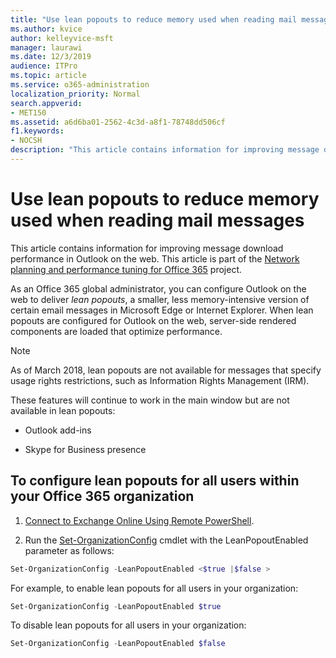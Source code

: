 ```yaml
---
title: "Use lean popouts to reduce memory used when reading mail messages"
ms.author: kvice
author: kelleyvice-msft
manager: laurawi
ms.date: 12/3/2019
audience: ITPro
ms.topic: article
ms.service: o365-administration
localization_priority: Normal
search.appverid:
- MET150
ms.assetid: a6d6ba01-2562-4c3d-a8f1-78748dd506cf
f1.keywords:
- NOCSH
description: "This article contains information for improving message download performance in Outlook on the web."
---
```


# Use lean popouts to reduce memory used when reading mail messages

This article contains information for improving message download performance in Outlook on the web. This article is part of the [Network planning and performance tuning for Office 365](https://aka.ms/tune) project.
  
As an Office 365 global administrator, you can configure Outlook on the web to deliver _lean popouts_, a smaller, less memory-intensive version of certain email messages in Microsoft Edge or Internet Explorer. When lean popouts are configured for Outlook on the web, server-side rendered components are loaded that optimize performance.
  
> [!NOTE]
> As of March 2018, lean popouts are not available for messages that specify usage rights restrictions, such as Information Rights Management (IRM).
  
These features will continue to work in the main window but are not available in lean popouts:
  
- Outlook add-ins
  
- Skype for Business presence
  
## To configure lean popouts for all users within your Office 365 organization
  
1. [Connect to Exchange Online Using Remote PowerShell](https://technet.microsoft.com/library/jj984289%28v=exchg.150%29.aspx ).
  
2. Run the [Set-OrganizationConfig](https://technet.microsoft.com/library/aa997443%28v=exchg.160%29.aspx) cmdlet with the LeanPopoutEnabled parameter as follows:

  ```powershell
  Set-OrganizationConfig -LeanPopoutEnabled <$true |$false >
  ```

  For example, to enable lean popouts for all users in your organization:
  
  ```powershell
  Set-OrganizationConfig -LeanPopoutEnabled $true
  ```

  To disable lean popouts for all users in your organization:

  ```powershell
  Set-OrganizationConfig -LeanPopoutEnabled $false
  ```
